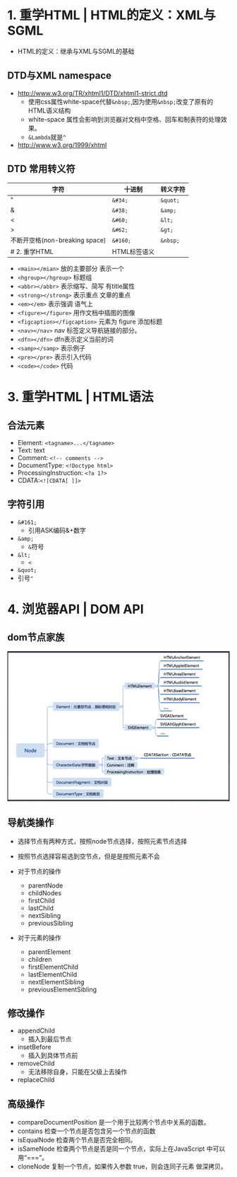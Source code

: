 # 1. 重学HTML | HTML的定义：XML与SGML
- HTML的定义：继承与XML与SGML的基础
## DTD与XML namespace

- http://www.w3.org/TR/xhtml1/DTD/xhtml1-strict.dtd 
  - 使用css属性white-space代替`&nbsp;`,因为使用`&nbsp;`改变了原有的HTML语义结构
  - white-space 属性会影响到浏览器对文档中空格、回车和制表符的处理效果。
  - `&Lambda`就是`^`
- http://www.w3.org/1999/xhtml

## DTD 常用转义符
| 字符	| 十进制 | 转义字符 |
| ---- | ----- | ------ |
| " |	`&#34;` |	`&quot;` |
| &	| `&#38;`	| `&amp;` |
| <	| `&#60;`	| `&lt; `|
| >	| `&#62;`	| `&gt; `|
| 不断开空格(non-breaking space) | `&#160;` |	`&nbsp;` |
# 2. 重学HTML | HTML标签语义

- `<main></mian>` 放的主要部分 表示一个
- `<hgroup></hgroup>` 标题组
- `<abbr></abbr>` 表示缩写、简写 有title属性
- `<strong></strong>` 表示重点 文章的重点
- `<em></em>` 表示强调 语气上
- `<figure></figure>` 用作文档中插图的图像
- `<figcaption></figcaption>` 元素为 figure 添加标题
- `<nav></nav>` nav 标签定义导航链接的部分。
- `<dfn></dfn>` dfn表示定义当前的词
- `<samp></samp>` 表示例子
- `<pre></pre>` 表示引入代码
- `<code></code>` 代码

# 3. 重学HTML | HTML语法

## 合法元素
- Element: `<tagname>...</tagname> `
- Text: text
- Comment: `<!-- comments -->`
- DocumentType: `<!Doctype html>`
- ProcessingInstruction: `<?a 1?>`
- CDATA:`<![CDATA[ ]]>`

## 字符引用
- `&#161;`
  - 引用ASK编码&+数字
- `&amp; `
  - `&`符号
- `&lt;`
  - `<`
- `&quot;`
 - 引号`"`

# 4. 浏览器API | DOM API

## dom节点家族
![DOM API](img/1.jpg)

## 导航类操作
- 选择节点有两种方式，按照node节点选择，按照元素节点选择
- 按照节点选择容易选到空节点，但是是按照元素不会

- 对于节点的操作
  - parentNode 
  - childNodes 
  - firstChild
  - lastChild
  - nextSibling
  - previousSibling
- 对于元素的操作
  - parentElement
  - children
  - firstElementChild
  - lastElementChild
  - nextElementSibling
  - previousElementSibling

## 修改操作

- appendChild
  - 插入到最后节点
- insetBefore
  - 插入到具体节点前
- removeChild
  - 无法移除自身，只能在父级上去操作
- replaceChild

## 高级操作
- compareDocumentPosition 是一个用于比较两个节点中关系的函数。
- contains 检查一个节点是否包含另一个节点的函数
- isEqualNode 检查两个节点是否完全相同。
- isSameNode 检查两个节点是否是同一个节点，实际上在JavaScript 中可以用“===”。
- cloneNode 复制一个节点，如果传入参数 true，则会连同子元素 做深拷贝。